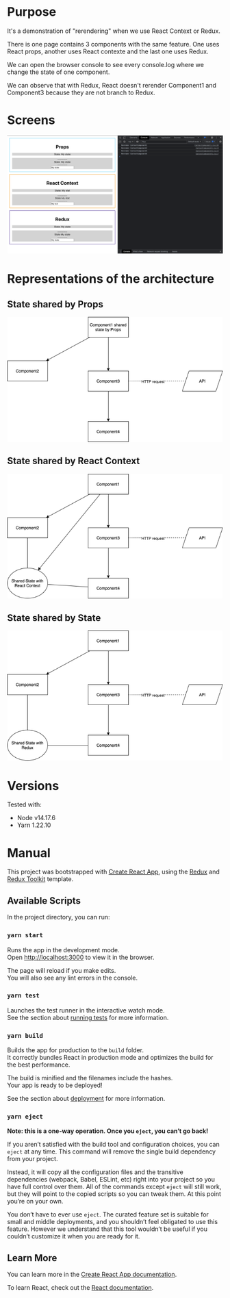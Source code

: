 # Purpose
It's a demonstration of "rerendering" when we use React Context or Redux.

There is one page contains 3 components with the same feature.
One uses React props, another uses React contexte and the last one uses Redux.

We can open the browser console to see every console.log where we change the state of one component.

We can observe that with Redux, React doesn't rerender Component1 and Component3 because they are not branch to Redux.

# Screens
![Demo screenshot](doc/context-vs-redux-screenshot.png)

# Representations of the architecture
## State shared by Props
![Demo screenshot](doc/shared-with-props.drawio.png)

## State shared by React Context
![Demo screenshot](doc/shared-with-context.drawio.png)

## State shared by State
![Demo screenshot](doc/shared-with-redux.drawio.png)


# Versions
Tested with:
- Node v14.17.6
- Yarn 1.22.10

# Manual
This project was bootstrapped with [Create React App](https://github.com/facebook/create-react-app), using the [Redux](https://redux.js.org/) and [Redux Toolkit](https://redux-toolkit.js.org/) template.

## Available Scripts

In the project directory, you can run:

### `yarn start`

Runs the app in the development mode.<br />
Open [http://localhost:3000](http://localhost:3000) to view it in the browser.

The page will reload if you make edits.<br />
You will also see any lint errors in the console.

### `yarn test`

Launches the test runner in the interactive watch mode.<br />
See the section about [running tests](https://facebook.github.io/create-react-app/docs/running-tests) for more information.

### `yarn build`

Builds the app for production to the `build` folder.<br />
It correctly bundles React in production mode and optimizes the build for the best performance.

The build is minified and the filenames include the hashes.<br />
Your app is ready to be deployed!

See the section about [deployment](https://facebook.github.io/create-react-app/docs/deployment) for more information.

### `yarn eject`

**Note: this is a one-way operation. Once you `eject`, you can’t go back!**

If you aren’t satisfied with the build tool and configuration choices, you can `eject` at any time. This command will remove the single build dependency from your project.

Instead, it will copy all the configuration files and the transitive dependencies (webpack, Babel, ESLint, etc) right into your project so you have full control over them. All of the commands except `eject` will still work, but they will point to the copied scripts so you can tweak them. At this point you’re on your own.

You don’t have to ever use `eject`. The curated feature set is suitable for small and middle deployments, and you shouldn’t feel obligated to use this feature. However we understand that this tool wouldn’t be useful if you couldn’t customize it when you are ready for it.

## Learn More

You can learn more in the [Create React App documentation](https://facebook.github.io/create-react-app/docs/getting-started).

To learn React, check out the [React documentation](https://reactjs.org/).
